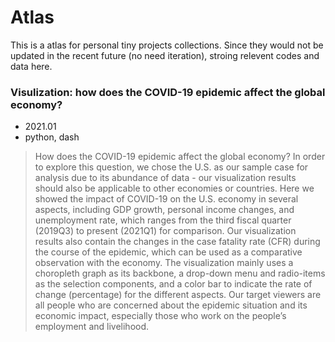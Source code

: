 # Atlas
This is a atlas for personal tiny projects collections.
Since they would not be updated in the recent future (no need iteration), stroing relevent codes and data here. 

### Visulization: how does the COVID-19 epidemic affect the global economy?
+ 2021.01
+ python, dash
> How does the COVID-19 epidemic affect the global economy? In order to explore this question, we chose the U.S. as
our sample case for analysis due to its abundance of data - our visualization results should also be applicable to other economies
or countries. Here we showed the impact of COVID-19 on the U.S. economy in several aspects, including GDP growth, personal
income changes, and unemployment rate, which ranges from the third fiscal quarter (2019Q3) to present (2021Q1) for comparison.
Our visualization results also contain the changes in the case fatality rate (CFR) during the course of the epidemic, which can be used
as a comparative observation with the economy. The visualization mainly uses a choropleth graph as its backbone, a drop-down menu
and radio-items as the selection components, and a color bar to indicate the rate of change (percentage) for the different aspects. Our
target viewers are all people who are concerned about the epidemic situation and its economic impact, especially those who work on
the people’s employment and livelihood.
